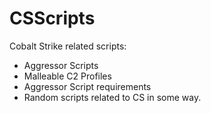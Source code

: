 # CSScripts
Cobalt Strike related scripts:
- Aggressor Scripts
- Malleable C2 Profiles
- Aggressor Script requirements
- Random scripts related to CS in some way.
